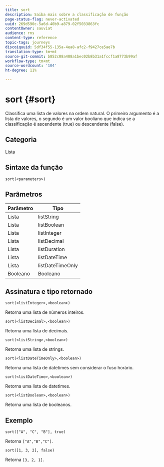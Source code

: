 ```yaml
---
title: sort
description: Saiba mais sobre a classificação de função
page-status-flag: never-activated
uuid: 269d590c-5a6d-40b9-a879-02f5033863fc
contentOwner: sauviat
audience: rns
content-type: reference
topic-tags: journeys
discoiquuid: 5df34f55-135a-4ea8-afc2-f9427ce5ae7b
translation-type: tm+mt
source-git-commit: b852c08a488a1bec02b8b31a1fccf1a8773b99af
workflow-type: tm+mt
source-wordcount: '104'
ht-degree: 11%

---
```



# sort {#sort}

Classifica uma lista de valores na ordem natural. O primeiro argumento é a lista de valores, o segundo é um valor booliano que indica se a classificação é ascendente (true) ou descendente (false).

## Categoria

Lista

## Sintaxe da função

`sort(<parameters>)`

## Parâmetros

| Parâmetro | Tipo |
|-----------|------------------|
| Lista | listString |
| Lista | listBoolean |
| Lista | listInteger |
| Lista | listDecimal |
| Lista | listDuration |
| Lista | listDateTime |
| Lista | listDateTimeOnly |
| Booleano | Booleano |

## Assinatura e tipo retornado

`sort(<listInteger>,<boolean>)`

Retorna uma lista de números inteiros.

`sort(<listDecimal>,<boolean>)`

Retorna uma lista de decimais.

`sort(<listString>,<boolean>)`

Retorna uma lista de strings.

`sort(<listDateTimeOnly>,<boolean>)`

Retorna uma lista de datetimes sem considerar o fuso horário.

`sort(<listDateTime>,<boolean>)`

Retorna uma lista de datetimes.

`sort(<listBoolean>,<boolean>)`

Retorna uma lista de booleanos.

## Exemplo

`sort(["A", "C", "B"], true)`

Retorna `["A","B","C"]`.

`sort([1, 3, 2], false)`

Retorna `[3, 2, 1]`.
